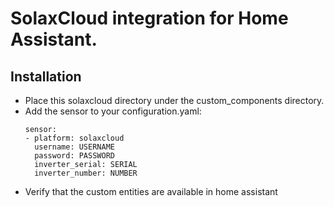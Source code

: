 # SolaxCloud integration for Home Assistant.

## Installation
- Place this solaxcloud directory under the custom_components directory.
- Add the sensor to your configuration.yaml:
    ```
    sensor:
    - platform: solaxcloud
      username: USERNAME
      password: PASSWORD
      inverter_serial: SERIAL
      inverter_number: NUMBER
    ```
- Verify that the custom entities are available in home assistant
